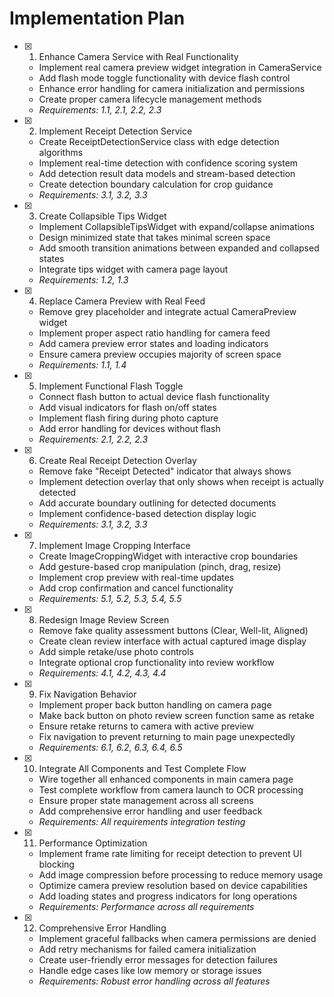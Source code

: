 # Implementation Plan

- [x] 1. Enhance Camera Service with Real Functionality
  - Implement real camera preview widget integration in CameraService
  - Add flash mode toggle functionality with device flash control
  - Enhance error handling for camera initialization and permissions
  - Create proper camera lifecycle management methods
  - _Requirements: 1.1, 2.1, 2.2, 2.3_

- [x] 2. Implement Receipt Detection Service
  - Create ReceiptDetectionService class with edge detection algorithms
  - Implement real-time detection with confidence scoring system
  - Add detection result data models and stream-based detection
  - Create detection boundary calculation for crop guidance
  - _Requirements: 3.1, 3.2, 3.3_

- [x] 3. Create Collapsible Tips Widget
  - Implement CollapsibleTipsWidget with expand/collapse animations
  - Design minimized state that takes minimal screen space
  - Add smooth transition animations between expanded and collapsed states
  - Integrate tips widget with camera page layout
  - _Requirements: 1.2, 1.3_

- [x] 4. Replace Camera Preview with Real Feed
  - Remove grey placeholder and integrate actual CameraPreview widget
  - Implement proper aspect ratio handling for camera feed
  - Add camera preview error states and loading indicators
  - Ensure camera preview occupies majority of screen space
  - _Requirements: 1.1, 1.4_

- [x] 5. Implement Functional Flash Toggle
  - Connect flash button to actual device flash functionality
  - Add visual indicators for flash on/off states
  - Implement flash firing during photo capture
  - Add error handling for devices without flash
  - _Requirements: 2.1, 2.2, 2.3_

- [x] 6. Create Real Receipt Detection Overlay
  - Remove fake "Receipt Detected" indicator that always shows
  - Implement detection overlay that only shows when receipt is actually detected
  - Add accurate boundary outlining for detected documents
  - Implement confidence-based detection display logic
  - _Requirements: 3.1, 3.2, 3.3_

- [x] 7. Implement Image Cropping Interface
  - Create ImageCroppingWidget with interactive crop boundaries
  - Add gesture-based crop manipulation (pinch, drag, resize)
  - Implement crop preview with real-time updates
  - Add crop confirmation and cancel functionality
  - _Requirements: 5.1, 5.2, 5.3, 5.4, 5.5_

- [x] 8. Redesign Image Review Screen
  - Remove fake quality assessment buttons (Clear, Well-lit, Aligned)
  - Create clean review interface with actual captured image display
  - Add simple retake/use photo controls
  - Integrate optional crop functionality into review workflow
  - _Requirements: 4.1, 4.2, 4.3, 4.4_

- [x] 9. Fix Navigation Behavior
  - Implement proper back button handling on camera page
  - Make back button on photo review screen function same as retake
  - Ensure retake returns to camera with active preview
  - Fix navigation to prevent returning to main page unexpectedly
  - _Requirements: 6.1, 6.2, 6.3, 6.4, 6.5_

- [x] 10. Integrate All Components and Test Complete Flow
  - Wire together all enhanced components in main camera page
  - Test complete workflow from camera launch to OCR processing
  - Ensure proper state management across all screens
  - Add comprehensive error handling and user feedback
  - _Requirements: All requirements integration testing_

- [x] 11. Performance Optimization
  - Implement frame rate limiting for receipt detection to prevent UI blocking
  - Add image compression before processing to reduce memory usage
  - Optimize camera preview resolution based on device capabilities
  - Add loading states and progress indicators for long operations
  - _Requirements: Performance across all requirements_

- [x] 12. Comprehensive Error Handling
  - Implement graceful fallbacks when camera permissions are denied
  - Add retry mechanisms for failed camera initialization
  - Create user-friendly error messages for detection failures
  - Handle edge cases like low memory or storage issues
  - _Requirements: Robust error handling across all features_